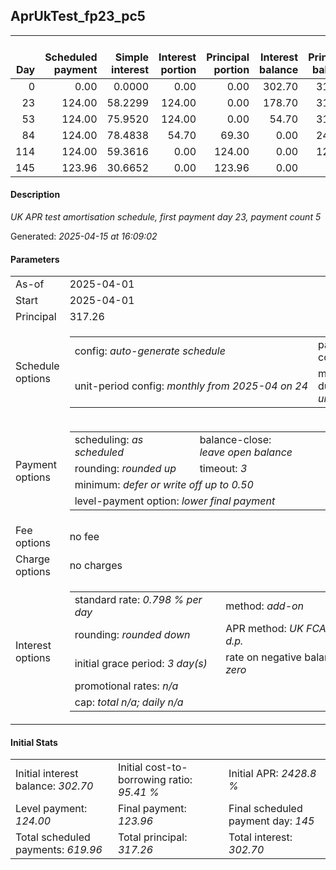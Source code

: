 <h2>AprUkTest_fp23_pc5</h2><table><thead style="vertical-align: bottom;"><th style="text-align: right;">Day</th><th style="text-align: right;">Scheduled payment</th><th style="text-align: right;">Simple interest</th><th style="text-align: right;">Interest portion</th><th style="text-align: right;">Principal portion</th><th style="text-align: right;">Interest balance</th><th style="text-align: right;">Principal balance</th><th style="text-align: right;">Total simple interest</th><th style="text-align: right;">Total interest</th><th style="text-align: right;">Total principal</th></thead><tr style="text-align: right;"><td class="ci00">0</td><td class="ci01" style="white-space: nowrap;">0.00</td><td class="ci02">0.0000</td><td class="ci03">0.00</td><td class="ci04">0.00</td><td class="ci05">302.70</td><td class="ci06">317.26</td><td class="ci07">0.0000</td><td class="ci08">0.00</td><td class="ci09">0.00</td></tr><tr style="text-align: right;"><td class="ci00">23</td><td class="ci01" style="white-space: nowrap;">124.00</td><td class="ci02">58.2299</td><td class="ci03">124.00</td><td class="ci04">0.00</td><td class="ci05">178.70</td><td class="ci06">317.26</td><td class="ci07">58.2299</td><td class="ci08">124.00</td><td class="ci09">0.00</td></tr><tr style="text-align: right;"><td class="ci00">53</td><td class="ci01" style="white-space: nowrap;">124.00</td><td class="ci02">75.9520</td><td class="ci03">124.00</td><td class="ci04">0.00</td><td class="ci05">54.70</td><td class="ci06">317.26</td><td class="ci07">134.1819</td><td class="ci08">248.00</td><td class="ci09">0.00</td></tr><tr style="text-align: right;"><td class="ci00">84</td><td class="ci01" style="white-space: nowrap;">124.00</td><td class="ci02">78.4838</td><td class="ci03">54.70</td><td class="ci04">69.30</td><td class="ci05">0.00</td><td class="ci06">247.96</td><td class="ci07">212.6657</td><td class="ci08">302.70</td><td class="ci09">69.30</td></tr><tr style="text-align: right;"><td class="ci00">114</td><td class="ci01" style="white-space: nowrap;">124.00</td><td class="ci02">59.3616</td><td class="ci03">0.00</td><td class="ci04">124.00</td><td class="ci05">0.00</td><td class="ci06">123.96</td><td class="ci07">272.0273</td><td class="ci08">302.70</td><td class="ci09">193.30</td></tr><tr style="text-align: right;"><td class="ci00">145</td><td class="ci01" style="white-space: nowrap;">123.96</td><td class="ci02">30.6652</td><td class="ci03">0.00</td><td class="ci04">123.96</td><td class="ci05">0.00</td><td class="ci06">0.00</td><td class="ci07">302.6926</td><td class="ci08">302.70</td><td class="ci09">317.26</td></tr></table><p><h4>Description</h4><i>UK APR test amortisation schedule, first payment day 23, payment count 5</i></p><p>Generated: <i>2025-04-15 at 16:09:02</i></p><h4>Parameters</h4><table><tr><td>As-of</td><td>2025-04-01</td></tr><tr><td>Start</td><td>2025-04-01</td></tr><tr><td>Principal</td><td>317.26</td></tr><tr><td>Schedule options</td><td><table><tr><td>config: <i>auto-generate schedule</i></td><td>payment count: <i>5</i></td></tr><tr><td style="white-space: nowrap;">unit-period config: <i>monthly from 2025-04 on 24</i></td><td>max duration: <i>unlimited</i></td></tr></table></td></tr><tr><td>Payment options</td><td><table><tr><td>scheduling: <i>as scheduled</i></td><td>balance-close: <i>leave&nbsp;open&nbsp;balance</i></td></tr><tr><td>rounding: <i>rounded up</i></td><td>timeout: <i>3</i></td></tr><tr><td colspan='2'>minimum: <i>defer&nbsp;or&nbsp;write&nbsp;off&nbsp;up&nbsp;to&nbsp;0.50</i></td></tr><tr><td colspan='2'>level-payment option: <i>lower&nbsp;final&nbsp;payment</i></td></tr></table></td></tr><tr><td>Fee options</td><td>no fee</td></tr><tr><td>Charge options</td><td>no charges</td></tr><tr><td>Interest options</td><td><table><tr><td>standard rate: <i>0.798 % per day</i></td><td>method: <i>add-on</i></td></tr><tr><td>rounding: <i>rounded down</i></td><td>APR method: <i>UK FCA to 1 d.p.</i></td></tr><tr><td>initial grace period: <i>3 day(s)</i></td><td>rate on negative balance: <i>zero</i></td></tr><tr><td colspan="2">promotional rates: <i><i>n/a</i></i></td></tr><tr><td colspan="2">cap: <i>total <i>n/a</i>; daily <i>n/a</i></td></tr></table></td></tr></table><h4>Initial Stats</h4><table><tr><td>Initial interest balance: <i>302.70</i></td><td>Initial cost-to-borrowing ratio: <i>95.41 %</i></td><td>Initial APR: <i>2428.8 %</i></td></tr><tr><td>Level payment: <i>124.00</i></td><td>Final payment: <i>123.96</i></td><td>Final scheduled payment day: <i>145</i></td></tr><tr><td>Total scheduled payments: <i>619.96</i></td><td>Total principal: <i>317.26</i></td><td>Total interest: <i>302.70</i></td></tr></table>